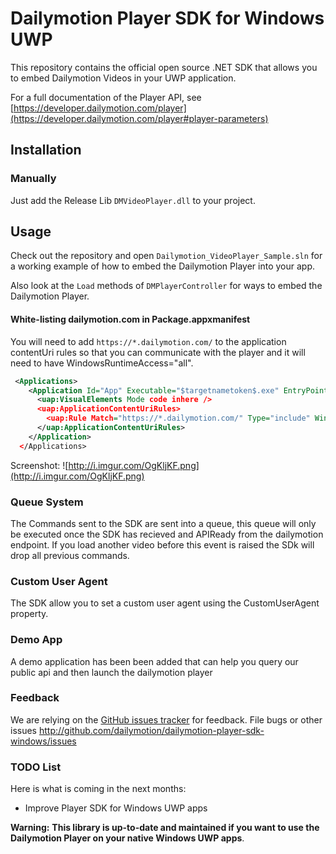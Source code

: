 # Dailymotion Player SDK for Windows UWP

This repository contains the official open source .NET SDK that allows you to embed Dailymotion Videos in your UWP application.

For a full documentation of the Player API, see [https://developer.dailymotion.com/player](https://developer.dailymotion.com/player#player-parameters)

## Installation

### Manually

Just add the Release Lib `DMVideoPlayer.dll` to your project.

## Usage

Check out the repository and open `Dailymotion_VideoPlayer_Sample.sln` for a working example of how to embed the Dailymotion Player into your app.

Also look at the `Load` methods of `DMPlayerController` for ways to embed the Dailymotion Player.

#### White-listing dailymotion.com in Package.appxmanifest

You will need to add `https://*.dailymotion.com/` to the application contentUri rules so that you can communicate with the player and it will need to have WindowsRuntimeAccess="all".

``` xml
 <Applications>
    <Application Id="App" Executable="$targetnametoken$.exe" EntryPoint="MyApp.App">
      <uap:VisualElements Mode code inhere />
      <uap:ApplicationContentUriRules>
        <uap:Rule Match="https://*.dailymotion.com/" Type="include" WindowsRuntimeAccess="all" />
      </uap:ApplicationContentUriRules>
    </Application>
  </Applications>
```
Screenshot:
![http://i.imgur.com/OgKljKF.png](http://i.imgur.com/OgKljKF.png)

 ### Queue System
 
 The Commands sent to the SDK are sent into a queue, this queue will only be executed once the SDK has recieved and APIReady from the dailymotion endpoint.  If you load another video before this event is raised the SDk will drop all previous commands.
 
 
 ### Custom User Agent 
 
 The SDK allow you to set a custom user agent using the CustomUserAgent property.
 
 ### Demo App

A demo application has been been added that can help you query our public api and then launch the dailymotion player 


 ### Feedback

We are relying on the [GitHub issues tracker](issues) for feedback. File bugs or other issues http://github.com/dailymotion/dailymotion-player-sdk-windows/issues

### TODO List

Here is what is coming in the next months:

- Improve Player SDK for Windows UWP apps

**Warning:** **This library is up-to-date and maintained if you want to use the Dailymotion Player on your native Windows UWP apps**.
